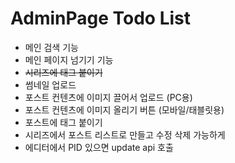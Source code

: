 # AdminPage Todo List

- 메인 검색 기능
- 메인 페이지 넘기기 기능
- ~~시리즈에 태그 붙이기~~
- 썸네일 업로드
- 포스트 컨텐츠에 이미지 끌어서 업로드 (PC용)
- 포스트 컨텐츠에 이미지 올리기 버튼 (모바일/태블릿용)
- 포스트에 태그 붙이기
- 시리즈에서 포스트 리스트로 만들고 수정 삭제 가능하게
- 에디터에서 PID 있으면 update api 호출